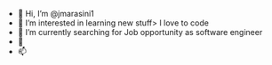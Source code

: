 - 👋 Hi, I’m @jmarasini1
- 👀 I’m interested in learning new stuff> I love to code
- 🌱 I’m currently searching for Job opportunity as software engineer
- 💞️
- 📫

<!---
jmarasini1/jmarasini1 is a ✨ special ✨ repository because its `README.md` (this file) appears on your GitHub profile.
You can click the Preview link to take a look at your changes.
--->

